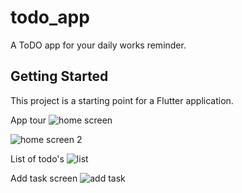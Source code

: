 # todo_app

A ToDO app for your daily works reminder.

## Getting Started

This project is a starting point for a Flutter application.

App tour
![home screen](https://user-images.githubusercontent.com/76204115/184292947-19e9ebcb-3e8a-4e80-a2e0-12f6f73d33b1.jpg)



![home screen 2](https://user-images.githubusercontent.com/76204115/184292952-ced09b9f-b39d-4a52-bfe8-756689e3d588.jpg)


List of todo's
![list](https://user-images.githubusercontent.com/76204115/184292956-2bbddb1a-93d0-4f3b-a243-ddebcae850aa.jpg)


Add task screen
![add task](https://user-images.githubusercontent.com/76204115/184292958-b0a2f769-8275-418b-b8e1-0b0555610bdf.jpg)

